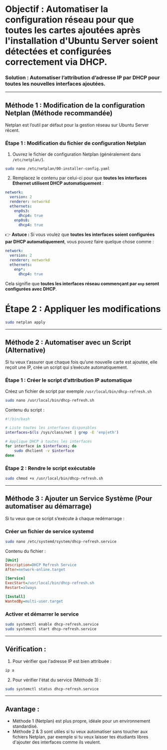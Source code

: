 # **Objectif :** Automatiser la configuration réseau pour que toutes les cartes ajoutées après l'installation d'Ubuntu Server soient détectées et configurées correctement via DHCP.

###  **Solution :** Automatiser l’attribution d’adresse IP par DHCP pour toutes les nouvelles interfaces ajoutées.

---

##  **Méthode 1 : Modification de la configuration Netplan (Méthode recommandée)**
Netplan est l’outil par défaut pour la gestion réseau sur Ubuntu Server récent.

###  **Étape 1 : Modification du fichier de configuration Netplan**
1. Ouvrez le fichier de configuration Netplan (généralement dans `/etc/netplan/`).
```bash
sudo nano /etc/netplan/00-installer-config.yaml
```
2. Remplacez le contenu par celui-ci pour que **toutes les interfaces Ethernet utilisent DHCP automatiquement** :
```yaml
network:
  version: 2
  renderer: networkd
  ethernets:
    enp0s3:
      dhcp4: true
    enp0s8:
      dhcp4: true
```
👉 **Astuce :** Si vous voulez que **toutes les interfaces soient configurées par DHCP automatiquement**, vous pouvez faire quelque chose comme :
```yaml
network:
  version: 2
  renderer: networkd
  ethernets:
    enp*:
      dhcp4: true
```
Cela signifie que **toutes les interfaces réseau commençant par `enp` seront configurées avec DHCP**.

# **Étape 2 : Appliquer les modifications**
```bash
sudo netplan apply
```

---

##  **Méthode 2 : Automatiser avec un Script (Alternative)**
Si tu veux t’assurer que chaque fois qu’une nouvelle carte est ajoutée, elle reçoit une IP, crée un script qui s’exécute automatiquement.

###  **Étape 1 : Créer le script d’attribution IP automatique**
Créez un fichier de script par exemple `/usr/local/bin/dhcp-refresh.sh`
```bash
sudo nano /usr/local/bin/dhcp-refresh.sh
```
Contenu du script :
```bash
#!/bin/bash

# Liste toutes les interfaces disponibles
interfaces=$(ls /sys/class/net | grep -E 'enp|eth')

# Applique DHCP à toutes les interfaces
for interface in $interfaces; do
    sudo dhclient -v $interface
done
```

###  **Étape 2 : Rendre le script exécutable**
```bash
sudo chmod +x /usr/local/bin/dhcp-refresh.sh
```

---

##  **Méthode 3 : Ajouter un Service Système (Pour automatiser au démarrage)**
Si tu veux que ce script s’exécute à chaque redémarrage :

###  **Créer un fichier de service systemd**
```bash
sudo nano /etc/systemd/system/dhcp-refresh.service
```
Contenu du fichier :
```ini
[Unit]
Description=DHCP Refresh Service
After=network-online.target

[Service]
ExecStart=/usr/local/bin/dhcp-refresh.sh
Restart=always

[Install]
WantedBy=multi-user.target
```

###  **Activer et démarrer le service**
```bash
sudo systemctl enable dhcp-refresh.service
sudo systemctl start dhcp-refresh.service
```

---

##  **Vérification :**
1. Pour vérifier que l'adresse IP est bien attribuée :
```bash
ip a
```
2. Pour vérifier l'état du service (Méthode 3) :
```bash
sudo systemctl status dhcp-refresh.service
```

---

##  **Avantage :**
- Méthode 1 (Netplan) est plus propre, idéale pour un environnement standardisé.  
- Méthode 2 & 3 sont utiles si tu veux automatiser sans toucher aux fichiers Netplan, par exemple si tu veux laisser tes étudiants libres d'ajouter des interfaces comme ils veulent.  

